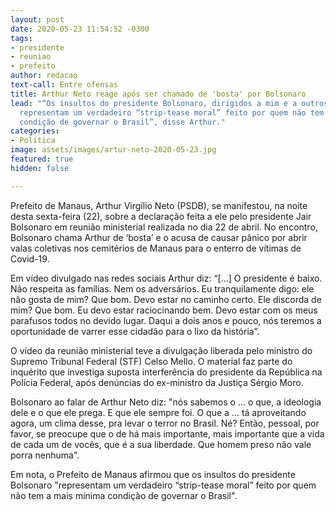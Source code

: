 ```yaml
---
layout: post
date: 2020-05-23 11:54:52 -0300
tags:
- presidente
- reuniao
- prefeito
author: redacao
text-call: Entre ofensas
title: Arthur Neto reage após ser chamado de 'bosta' por Bolsonaro
lead: "“Os insultos do presidente Bolsonaro, dirigidos a mim e a outros homens públicos,
  representam um verdadeiro “strip-tease moral” feito por quem não tem a mais mínima
  condição de governar o Brasil”, disse Arthur."
categories:
- Política
image: assets/images/artur-neto-2020-05-23.jpg
featured: true
hidden: false

---
```

Prefeito de Manaus, Arthur Virgílio Neto (PSDB), se manifestou, na noite desta sexta-feira (22), sobre a declaração feita a ele pelo presidente Jair Bolsonaro em reunião ministerial realizada no dia 22 de abril. No encontro, Bolsonaro chama Arthur de ‘bosta’ e o acusa de causar pânico por abrir valas coletivas nos cemitérios de Manaus para o enterro de vítimas de Covid-19.

Em vídeo divulgado nas redes sociais Arthur diz: “\[...\] O presidente é baixo. Não respeita as famílias. Nem os adversários. Eu tranquilamente digo: ele não gosta de mim? Que bom. Devo estar no caminho certo. Ele discorda de mim? Que bom. Eu devo estar raciocinando bem. Devo estar com os meus parafusos todos no devido lugar. Daqui a dois anos e pouco, nós teremos a oportunidade de varrer esse cidadão para o lixo da história”.

O vídeo da reunião ministerial teve a divulgação liberada pelo ministro do Supremo Tribunal Federal (STF) Celso Mello. O material faz parte do inquérito que investiga suposta interferência do presidente da República na Polícia Federal, após denúncias do ex-ministro da Justiça Sérgio Moro.

Bolsonaro ao falar de Arthur Neto diz: "nós sabemos o ... o que, a ideologia dele e o que ele prega. E que ele sempre foi. O que a ... tá aproveitando agora, um clima desse, pra levar o terror no Brasil. Né? Então, pessoal, por favor, se preocupe que o de há mais importante, mais importante que a vida de cada um de vocês, que é a sua liberdade. Que homem preso não vale porra nenhuma".

Em nota, o Prefeito de Manaus afirmou que os insultos do presidente Bolsonaro "representam um verdadeiro “strip-tease moral” feito por quem não tem a mais mínima condição de governar o Brasil".